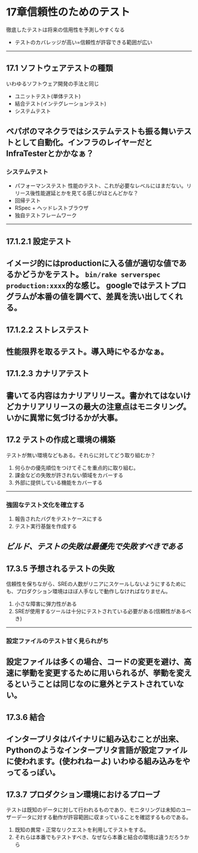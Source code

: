 # 17章信頼性のためのテスト
徹底したテストは将来の信用性を予測しやすくなる
- テストのカバレッジが高い=信頼性が許容できる範囲が広い
---

## 17.1 ソフトウェアテストの種類
いわゆるソフトウェア開発の手法と同じ

- ユニットテスト(単体テスト)
- 結合テスト(インテグレーションテスト)
- システムテスト

ペパボのマネクラではシステムテストも振る舞いテストとして自動化。インフラのレイヤーだとInfraTesterとかかなぁ？
---

### システムテスト
- パフォーマンステスト
性能のテスト、これが必要なレベルにはまだない。リリース後性能遅延とかを見てる感じがほとんどかな？
- 回帰テスト
 - RSpec + ヘッドレストブラウザ
 - 独自テストフレームワーク

---

## 17.1.2.1 設定テスト
イメージ的にはproductionに入る値が適切な値であるかどうかをテスト。 `bin/rake serverspec production:xxxx`的な感じ。
googleではテストプログラムが本番の値を調べて、差異を洗い出してくれる。
---

## 17.1.2.2 ストレステスト
性能限界を取るテスト。導入時にやるかなぁ。
---

## 17.1.2.3 カナリアテスト
書いてる内容はカナリアリリース。書かれてはないけどカナリアリリースの最大の注意点はモニタリング。いかに異常に気づけるかが大事。
---
## 17.2 テストの作成と環境の構築
テストが無い環境などもある。それらに対してどう取り組むか？

1. 何らかの優先順位をつけてそこを重点的に取り組む。
2. 課金などの失敗が許されない領域をカバーする
3. 外部に提供している機能をカバーする

---
### 強固なテスト文化を確立する
1. 報告されたバグをテストケースにする
2. テスト実行基盤を作成する

*ビルド、テストの失敗は最優先で失敗すべきである*
---

## 17.3.5 予想されるテストの失敗
信頼性を保ちながら、SREの人数がリニアにスケールしないようにするためにも、プロダクション環境はほぼ人手なしで動作しなければなりません。

1. 小さな障害に弾力性がある
2. SREが使用するツールは十分にテストされている必要がある(信頼性があるべき)

---

### 設定ファイルのテスト甘く見られがち
設定ファイルは多くの場合、コードの変更を避け、高速に挙動を変更するために用いられるが、挙動を変えるということは同じなのに意外とテストされていない。
---

## 17.3.6 結合

インタープリタはバイナリに組み込むことが出来、Pythonのようなインタープリタ言語が設定ファイルに使われます。(使われねーよ)
いわゆる組み込みをやってるっぽい。
---

## 17.3.7 プロダクション環境におけるプローブ
テストは既知のデータに対して行われるものであり、モニタリングは未知のユーザーデータに対する動作が許容範囲に収まっていることを確認するものである。

1. 既知の異常・正常なリクエストを利用してテストをする。
2. それらは本番でもテストすべき、なぜなら本番と結合の環境は違うだろうから
